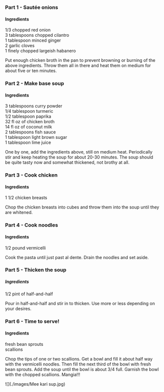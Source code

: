 ### Part 1 - Sautée onions

#### Ingredients

1/3 chopped red onion  
3 tablespoons chopped cilantro  
1 tablespoon minced ginger  
2 garlic cloves  
1 finely chopped largeish habanero  

Put enough chicken broth in the pan to prevent browning or burning of the above ingredients. Throw them all in there and heat them on medium for about five or ten minutes.

### Part 2 - Make base soup

#### Ingredients

3 tablespoons curry powder  
1/4 tablespoon turmeric  
1/2 tablespoon paprika  
32 fl oz of chicken broth  
14 fl oz of coconut milk  
2 tablespoons fish sauce  
1 tablespoon light brown sugar  
1 tablespoon lime juice  

One by one, add the ingredients above, still on medium heat. Periodically stir and keep heating the soup for about 20-30 minutes. The soup should be quite tasty now and somewhat thickened, not brothy at all.

### Part 3 - Cook chicken

#### Ingredients

1 1/2 chicken breasts  

Chop the chicken breasts into cubes and throw them into the soup until they are whitened.

### Part 4 - Cook noodles

#### Ingredients

1/2 pound vermicelli

Cook the pasta until just past al dente. Drain the noodles and set aside.

### Part 5 - Thicken the soup

##### Ingredients

1/2 pint of half-and-half

Pour in half-and-half and stir in to thicken. Use more or less depending on your desires.

### Part 6 - Time to serve!

#### Ingredients

fresh bean sprouts  
scallions  

Chop the tips of one or two scallions. Get a bowl and fill it about half way with the vermicelli noodles. Then fill the next third of the bowl with fresh bean sprouts. Add the soup until the bowl is about 3/4 full.  Garnish the bowl with the chopped scallions. Mangia!!!

![](./images/Mee kari sup.jpg)
